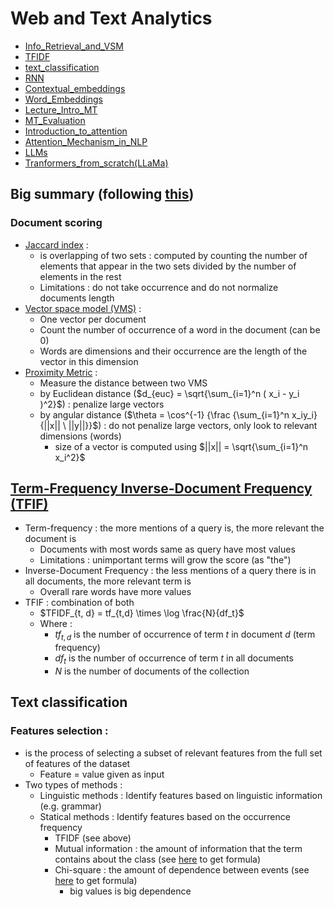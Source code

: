 # Web and Text Analytics

- [Info_Retrieval_and_VSM](Slide_notes/Info_Retrieval_and_VSM.md)
- [TFIDF](Slide_notes/TFIDF.md)
- [text_classification](Slide_notes/text_classification.md)
- [RNN](Slide_notes/RNN.md)
- [Contextual_embeddings](Slide_notes/Contextual_embeddings.md)
- [Word_Embeddings](Slide_notes/Word_Embeddings.md)
- [Lecture_Intro_MT](Slide_notes/Lecture_Intro_MT.md)
- [MT_Evaluation](Slide_notes/MT_Evaluation.md)
- [Introduction_to_attention](Slide_notes/Introduction_to_attention.md)
- [Attention_Mechanism_in_NLP](Slide_notes/Attention_Mechanism_in_NLP.md)
- [LLMs](Slide_notes/LLMs.md)
- [Tranformers_from_scratch(LLaMa)](Slide_notes/Tranformers_from_scratch(LLaMa).md)

## Big summary (following [this](exam_content_notes.md))

### Document scoring

- [Jaccard index](Slide_notes/Info_Retrieval_and_VSM.md) : 
	- is overlapping of two sets : computed by counting the number of elements that appear in the two sets divided by the number of elements in the rest
	- Limitations : do not take occurrence and do not normalize documents length
- [Vector space model (VMS)](Slide_notes/Info_Retrieval_and_VSM.md) :
	- One vector per document
	- Count the number of occurrence of a word in the document (can be $0$)
	- Words are dimensions and their occurrence are the length of the vector in this dimension
- [Proximity Metric](Slide_notes/Info_Retrieval_and_VSM.md) : 
	- Measure the distance between two VMS
	- by Euclidean distance ($d_{euc} = \sqrt{\sum_{i=1}^n ( x_i - y_i )^2}$) : penalize large vectors
	- by angular distance ($\theta = \cos^{-1} {\frac {\sum_{i=1}^n x_iy_i}{||x|| \ ||y||}}$) : do not penalize large vectors, only look to relevant dimensions (words)
		- size of a vector is computed using $||x|| = \sqrt{\sum_{i=1}^n x_i^2}$

## [Term-Frequency Inverse-Document Frequency (TFIF)](Slide_notes/TFIDF.md)

- Term-frequency : the more mentions of a query is, the more relevant the document is
	- Documents with most words same as query have most values
	- Limitations : unimportant terms will grow the score (as "the")
- Inverse-Document Frequency : the less mentions of a query there is in all documents, the more relevant term is
	- Overall rare words have more values
- TFIF : combination of both
	- $TFIDF_{t, d} = tf_{t,d} \times \log \frac{N}{df_t}$
	- Where :
		- $tf_{t,d}$ is the number of occurrence of term $t$ in document $d$ (term frequency)
		- $df_t$ is the number of occurrence of term $t$ in all documents
		- $N$ is the number of documents of the collection

## Text classification

### Features selection : 

- is the process of selecting a subset of relevant features from the full set of features of the dataset
	- Feature = value given as input
- Two types of methods :
	- Linguistic methods : Identify features based on linguistic information (e.g. grammar)
	- Statical methods : Identify features based on the occurrence frequency
		- TFIDF (see above)
		- Mutual information : the amount of information that the term contains about the class (see [here](Slide_notes/text_classification.md) to get formula)
		- Chi-square : the amount of dependence between events (see [here](Slide_notes/text_classification.md) to get formula)
			- big values is big dependence